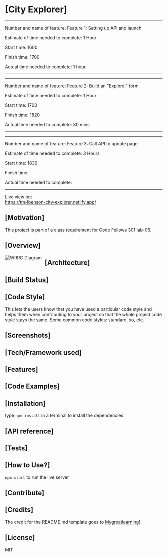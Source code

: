 # [City Explorer]

---------------------------------------
Number and name of feature: Feature 1: Setting up API and launch

Estimate of time needed to complete: 1 Hour 

Start time: 1600

Finish time: 1700

Actual time needed to complete: 1 hour

---------------------------------------
---------------------------------------
Number and name of feature: Feature 2: Build an "Explore!" form

Estimate of time needed to complete: 1 Hour 

Start time: 1700

Finish time: 1820

Actual time needed to complete: 80 mins

---------------------------------------
---------------------------------------
Number and name of feature: Feature 3: Call API to update page

Estimate of time needed to complete: 3 Hours 

Start time: 1830

Finish time: 

Actual time needed to complete: 

---------------------------------------


Live view on:  
https://tm-lbenson-city-explorer.netlify.app/

## [Motivation]

This project is part of a class requirement for Code Fellows 301 lab-06.

## [Overview]


<img src="https://github.com/tm-LBenson/city-explorer/blob/main/public/assets/WRRC-lab-06.png?raw=true"
     alt="WRRC Diagram"
     style="float: left; margin-right: 10px;" />
## [Architecture]


## [Build Status]


## [Code Style]

This lets the users know that you have used a particular code style and helps them when contributing to your project so that the whole project code style stays the same. Some common code styles: standard, xo, etc.

## [Screenshots]


## [Tech/Framework used]


## [Features]


## [Code Examples]

## [Installation]

type ```npm install``` in a terminal to install the dependencies.

## [API reference]


## [Tests]


## [How to Use?]

```npm start``` to run the live server

## [Contribute]

## [Credits]

The credit for the README.md template goes to [Mygreatlearning!](https://www.mygreatlearning.com/blog/readme-file/#:~:text=The%20Readme%20file%20is%20often,about%20the%20patches%20or%20updates.)

## [License]

MIT
